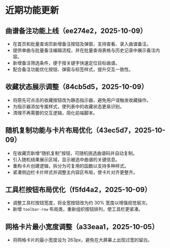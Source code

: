 # 近期功能更新

## 曲谱备注功能上线（ee274e2，2025-10-09）
- 在首页和批量查询页新增备注按钮及弹窗，支持查看、录入曲谱备注。
- 提供单曲与批量备注编辑流程，并在批量查询表格与历史记录中展示备注内容。
- 新增备注筛选条件，便于按关键字快速定位目标曲谱。
- 配合备注功能优化按钮、弹窗与标签样式，提升交互一致性。

## 收藏状态展示调整（84cb5d5，2025-10-09）
- 将原先可点击的收藏按钮改为静态指示器，避免用户误触发收藏操作。
- 为指示器添加专属样式，使列表中的收藏状态更易识别。
- 清理不再需要的交互逻辑，简化前端脚本。

## 随机复制功能与卡片布局优化（43ec5d7，2025-10-09）
- 在收藏页新增“随机复制”按钮，可随机挑选曲谱码并自动复制。
- 引入随机结果展示区域，显示被选中曲谱的关键信息。
- 重构卡片创建逻辑，拆分为可复用的函数以支持多种样式。
- 紧凑侧边栏卡片样式并调整主内容区布局，使卡片对齐更整齐。

## 工具栏按钮布局优化（f5fd4a2，2025-10-09）
- 调整工具栏按钮宽度，将全宽按钮改为约 30% 宽度以增强视觉层次。
- 新增 `toolbar-row` 布局类，重新组织按钮排列，使工具栏更紧凑。

## 网格卡片最小宽度调整（a33eaa1，2025-10-05）
- 将网格卡片的最小宽度设为 263px，避免在大屏幕上出现过宽的留白。
